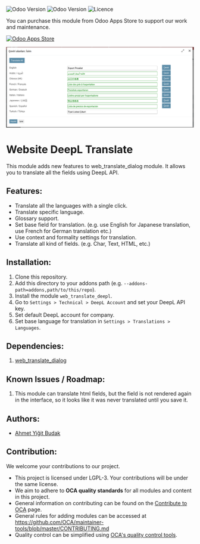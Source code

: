 
![Odoo Version](https://img.shields.io/badge/maturity-production/stable-green)  ![Odoo Version](https://img.shields.io/badge/odoo_version-12.0-blue)  ![Licence](https://img.shields.io/badge/licence-LGPL--3-lightgrey) 

You can purchase this module from Odoo Apps Store to support our work and maintenance.

[![Odoo Apps Store](https://img.shields.io/badge/Odoo%20Apps%20Store-714b67?style=for-the-badge)](https://apps.odoo.com/apps/modules/12.0/web_translate_deepl/)

![Odoo DeepL Translation](./static/description/usage.png)

# Website DeepL Translate

This module adds new features to web_translate_dialog module. It allows you to translate all the fields using DeepL API.

## Features:

- Translate all the languages with a single click.
- Translate specific language.
- Glossary support.
- Set base field for translation. (e.g. use English for Japanese translation, use French for German translation etc.)
- Use context and formality settings for translation.
- Translate all kind of fields. (e.g. Char, Text, HTML, etc.)

## Installation:

1. Clone this repository.
2. Add this directory to your addons path (e.g. `--addons-path=addons,path/to/this/repo`).
3. Install the module `web_translate_deepl`.
4. Go to `Settings > Technical > DeepL Account` and set your DeepL API key.
5. Set default DeepL account for company.
6. Set base language for translation in `Settings > Translations > Languages`.

## Dependencies:
1. [web_translate_dialog](https://odoo-community.org/shop/web-translate-dialog-2813#attr=7720)

## Known Issues / Roadmap:
1. This module can translate html fields, but the field is not rendered again in the interface, so it looks like it was never translated until you save it.

## Authors:

- [Ahmet Yiğit Budak](https://github.com/yibudak)

## Contribution:

We welcome your contributions to our project.

- This project is licensed under LGPL-3. Your contributions will be under the same license.
- We aim to adhere to **OCA quality standards** for all modules and content in this project.
- General information on contributing can be found on the [Contribute to OCA](https://odoo-community.org/page/Contribute) page.
- General rules for adding modules can be accessed at https://github.com/OCA/maintainer-tools/blob/master/CONTRIBUTING.md
- Quality control can be simplified using [OCA's quality control tools](https://github.com/OCA/maintainer-quality-tools).
